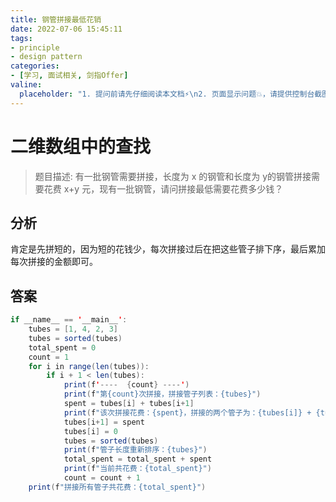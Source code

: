```yaml
---
title: 钢管拼接最低花销
date: 2022-07-06 15:45:11
tags:
- principle
- design pattern
categories:
- [学习, 面试相关, 剑指Offer]
valine:
  placeholder: "1. 提问前请先仔细阅读本文档⚡\n2. 页面显示问题💥，请提供控制台截图📸或者您的测试网址\n3. 其他任何报错💣，请提供详细描述和截图📸，祝食用愉快💪"
---
```


# 二维数组中的查找

> 题目描述: 有一批钢管需要拼接，长度为 x 的钢管和长度为  y的钢管拼接需要花费 x+y 元，现有一批钢管，请问拼接最低需要花费多少钱？

## 分析

肯定是先拼短的，因为短的花钱少，每次拼接过后在把这些管子排下序，最后累加每次拼接的金额即可。

## 答案

```java
if __name__ == '__main__':
    tubes = [1, 4, 2, 3]
    tubes = sorted(tubes)
    total_spent = 0
    count = 1
    for i in range(len(tubes)):
        if i + 1 < len(tubes):
            print(f'----  {count} ----')
            print(f"第{count}次拼接，拼接管子列表：{tubes}")
            spent = tubes[i] + tubes[i+1]
            print(f"该次拼接花费：{spent}，拼接的两个管子为：{tubes[i]} + {tubes[i+1]}")
            tubes[i+1] = spent
            tubes[i] = 0
            tubes = sorted(tubes)
            print(f"管子长度重新排序：{tubes}")
            total_spent = total_spent + spent
            print(f"当前共花费：{total_spent}")
            count = count + 1
    print(f"拼接所有管子共花费：{total_spent}")
```
